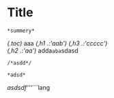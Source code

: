 # Title
```lang
*summery*  
```
*(.toc)* aaa *(,h1 .:'aab')* 
*(,h3 .:'ccccc')*   
*(,h2 .:'aa')*
adda`aba`sdasd
```lang
/*asdd*/

*adsd*
```










*asdsdf'''*```lang

```